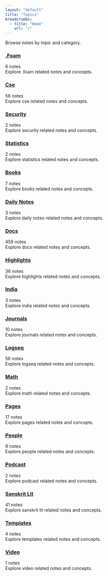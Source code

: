 ```yaml
---
layout: "default"
title: "Topics"
breadcrumbs:
  - title: "Home"
    url: "/"
---
```

Browse notes by topic and category.

<div class="note-grid">

<div class="note-card">
    <h3><a href=".foam/">.Foam</a></h3>
    <div class="note-meta">6 notes</div>
    <div class="note-excerpt">Explore .foam related notes and concepts.</div>
</div>

<div class="note-card">
    <h3><a href="cse/">Cse</a></h3>
    <div class="note-meta">56 notes</div>
    <div class="note-excerpt">Explore cse related notes and concepts.</div>
</div>

<div class="note-card">
    <h3><a href="security/">Security</a></h3>
    <div class="note-meta">2 notes</div>
    <div class="note-excerpt">Explore security related notes and concepts.</div>
</div>

<div class="note-card">
    <h3><a href="statistics/">Statistics</a></h3>
    <div class="note-meta">2 notes</div>
    <div class="note-excerpt">Explore statistics related notes and concepts.</div>
</div>

<div class="note-card">
    <h3><a href="books/">Books</a></h3>
    <div class="note-meta">7 notes</div>
    <div class="note-excerpt">Explore books related notes and concepts.</div>
</div>

<div class="note-card">
    <h3><a href="daily-notes/">Daily Notes</a></h3>
    <div class="note-meta">3 notes</div>
    <div class="note-excerpt">Explore daily notes related notes and concepts.</div>
</div>

<div class="note-card">
    <h3><a href="docs/">Docs</a></h3>
    <div class="note-meta">459 notes</div>
    <div class="note-excerpt">Explore docs related notes and concepts.</div>
</div>

<div class="note-card">
    <h3><a href="highlights/">Highlights</a></h3>
    <div class="note-meta">36 notes</div>
    <div class="note-excerpt">Explore highlights related notes and concepts.</div>
</div>

<div class="note-card">
    <h3><a href="india/">India</a></h3>
    <div class="note-meta">3 notes</div>
    <div class="note-excerpt">Explore india related notes and concepts.</div>
</div>

<div class="note-card">
    <h3><a href="journals/">Journals</a></h3>
    <div class="note-meta">10 notes</div>
    <div class="note-excerpt">Explore journals related notes and concepts.</div>
</div>

<div class="note-card">
    <h3><a href="logseq/">Logseq</a></h3>
    <div class="note-meta">56 notes</div>
    <div class="note-excerpt">Explore logseq related notes and concepts.</div>
</div>

<div class="note-card">
    <h3><a href="math/">Math</a></h3>
    <div class="note-meta">2 notes</div>
    <div class="note-excerpt">Explore math related notes and concepts.</div>
</div>

<div class="note-card">
    <h3><a href="pages/">Pages</a></h3>
    <div class="note-meta">17 notes</div>
    <div class="note-excerpt">Explore pages related notes and concepts.</div>
</div>

<div class="note-card">
    <h3><a href="people/">People</a></h3>
    <div class="note-meta">9 notes</div>
    <div class="note-excerpt">Explore people related notes and concepts.</div>
</div>

<div class="note-card">
    <h3><a href="podcast/">Podcast</a></h3>
    <div class="note-meta">2 notes</div>
    <div class="note-excerpt">Explore podcast related notes and concepts.</div>
</div>

<div class="note-card">
    <h3><a href="sanskrit-lit/">Sanskrit Lit</a></h3>
    <div class="note-meta">41 notes</div>
    <div class="note-excerpt">Explore sanskrit lit related notes and concepts.</div>
</div>

<div class="note-card">
    <h3><a href="templates/">Templates</a></h3>
    <div class="note-meta">4 notes</div>
    <div class="note-excerpt">Explore templates related notes and concepts.</div>
</div>

<div class="note-card">
    <h3><a href="video/">Video</a></h3>
    <div class="note-meta">1 notes</div>
    <div class="note-excerpt">Explore video related notes and concepts.</div>
</div>
</div>